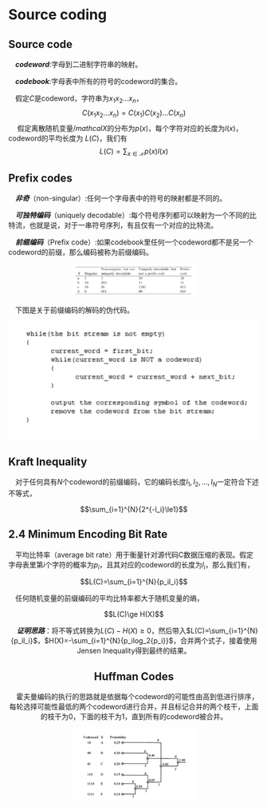 # Source coding

## Source code

&emsp;***codeword***:字母到二进制字符串的映射。  

&emsp;***codebook***:字母表中所有的符号的codeword的集合。 



&emsp;假定$C$是codeword，字符串为$x_1x_2...x_n$， 
$$
C(x_1x_2...x_n)=C(x_1)C(x_2)...C(x_n)
$$
&emsp; 假定离散随机变量$/mathcal{X}$的分布为$p(x)$，每个字符对应的长度为$l(x)$，codeword的平均长度为 $L(C)$，我们有  
$$
L(C)=\sum_{x\in\mathcal{X}}{p(x)l(x)}
$$

## Prefix codes

&emsp;***非奇***（non-singular）:任何一个字母表中的符号的映射都是不同的。

&emsp;***可独特编码***（uniquely decodable）:每个符号序列都可以映射为一个不同的比特流，也就是说，对于一串符号序列，有且仅有一个对应的比特流。

&emsp;***前缀编码***（Prefix code）:如果codebook里任何一个codeword都不是另一个codeword的前缀，那么编码被称为前缀编码。  

<center><img src=".\image\code.png" height ="50%" width="50%"\></center>  

&emsp;下图是关于前缀编码的解码的伪代码。

<center><img src=".\image\prefix_decoding.png" height="50%" weight="50%"\></center>

## Kraft Inequality

&emsp;对于任何具有$N$个codeword的前缀编码，它的编码长度$l_1,l_2,...,l_N$一定符合下述不等式，

<center>$$\sum_{i=1}^{N}{2^{-l_i}\le1}$$</center>  

## 2.4 Minimum Encoding Bit Rate 

&emsp;平均比特率（average bit rate）用于衡量针对源代码C数据压缩的表现。假定字母表里第$i$个字符的概率为$p_i$，且其对应的codeword的长度为$l_i$，那么我们有，

<center>$$L(C)=\sum_{i=1}^{N}{p_il_i}$$</center> 

&emsp;任何随机变量的前缀编码的平均比特率都大于随机变量的熵，  

<center>$$L(C)\ge H(X)$$</cenetr>  

&emsp;***证明思路***：将不等式转换为$L(C)-H(X)\ge0$，然后带入$L(C)=\sum_{i=1}^{N}{p_il_i}$，$H(X)=-\sum_{i=1}^{N}{p_ilog_2{p_i}}$，合并两个式子，接着使用Jensen Inequality得到最终的结果。  

## Huffman Codes  

&emsp;霍夫曼编码的执行的思路就是依据每个codeword的可能性由高到低进行排序，每轮选择可能性最低的两个codeword进行合并，并且标记合并的两个枝干，上面的枝干为0，下面的枝干为1，直到所有的codeword被合并。

<center><img src=".\image\Huffman_codes.png" height="50%" width="50%"/></center>

